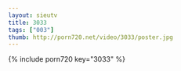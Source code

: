```yaml
--- 
layout: sieutv
title: 3033
tags: ["003"]
thumb: http://porn720.net/video/3033/poster.jpg
---
```

{% include porn720 key="3033" %} 
